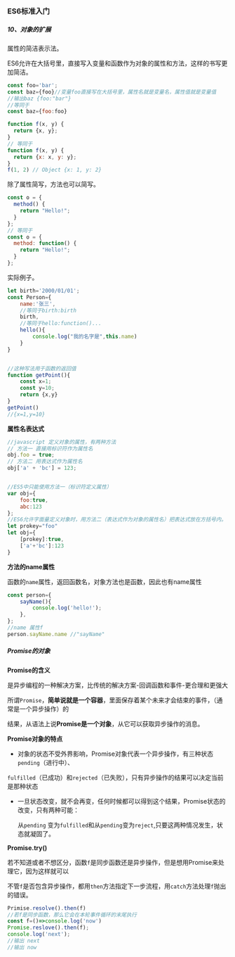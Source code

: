 ### ES6标准入门

##### 10、对象的扩展

属性的简洁表示法。

ES6允许在大括号里，直接写入变量和函数作为对象的属性和方法，这样的书写更加简洁。

```javascript
const foo='bar';
const baz={foo}//变量foo直接写在大括号里，属性名就是变量名，属性值就是变量值
//输出baz {foo:"bar"}
//等同于
const baz={foo:foo}
```

```javascript
function f(x, y) {
  return {x, y};
}
// 等同于
function f(x, y) {
  return {x: x, y: y};
}
f(1, 2) // Object {x: 1, y: 2}
```

除了属性简写，方法也可以简写。

```javascript
const o = {
  method() {
    return "Hello!";
  }
};
// 等同于
const o = {
  method: function() {
    return "Hello!";
  }
};
```

实际例子。

```javascript
let birth='2000/01/01';
const Person={
    name:'张三',
    //等同于birth:birth
    birth,
    //等同于hello:function()...
    hello(){
        console.log("我的名字是",this.name)
    }
}


//这种写法用于函数的返回值
function getPoint(){
    const x=1;
    const y=10;
    return {x,y}
}
getPoint()
//{x=1,y=10}
```

**属性名表达式**

```javascript
//javascript 定义对象的属性，有两种方法
// 方法一 直接用标识符作为属性名
obj.foo = true;
// 方法二 用表达式作为属性名
obj['a' + 'bc'] = 123;


//ES5中只能使用方法一（标识符定义属性）
var obj={
    foo:true,
    abc:123
};
//ES6允许字面量定义对象时，用方法二（表达式作为对象的属性名）把表达式放在方括号内。
let prokey="foo"
let obj={
    [prokey]:true,
    ['a'+'bc']:123
}
```

**方法的name属性**

函数的`name`属性，返回函数名，对象方法也是函数，因此也有name属性

```javascript
const person={
    sayName(){
        console.log('hello!');
    },
};
//name 属性f
person.sayName.name //"sayName"
```

##### Promise的对象

**Promise的含义**

是异步编程的一种解决方案，比传统的解决方案-回调函数和事件-更合理和更强大

所谓`Promise`，**简单说就是一个容器**，里面保存着某个未来才会结束的事件，（通常是一个异步操作）的

结果，从语法上说**Promise是一个对象**，从它可以获取异步操作的消息。

**Promise对象的特点**

*  对象的状态不受外界影响，Promise对象代表一个异步操作，有三种状态`pending`（进行中）、

  `fulfilled`（已成功）和`rejected`（已失败），只有异步操作的结果可以决定当前是那种状态

* 一旦状态改变，就不会再变，任何时候都可以得到这个结果，Promise状态的改变，只有两种可能：

  从`pending`	变为`fulfilled`和从`pending`变为`reject`,只要这两种情况发生，状态就凝固了。

**Promise.try()**

若不知道或者不想区分，函数`f`是同步函数还是异步操作，但是想用Promise来处理它，因为这样就可以

不管`f`是否包含异步操作，都用`then`方法指定下一步流程，用`catch`方法处理`f`抛出的错误。

```javascript
Primise.resolve().then(f)
//若f是同步函数，那么它会在本轮事件循环的末尾执行
const f=()=>console.log('now')
Promise.reslove().then(f);
console.log('next');
//输出 next
//输出 now
```

